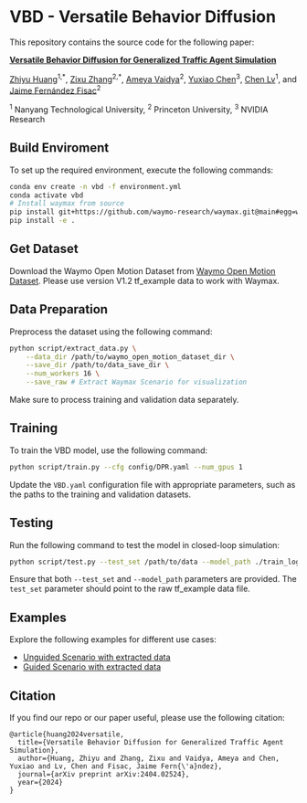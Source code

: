 # VBD - Versatile Behavior Diffusion
This repository contains the source code for the following paper:

[**Versatile Behavior Diffusion for Generalized Traffic Agent Simulation**](https://arxiv.org/abs/2404.02524)

[Zhiyu Huang](https://mczhi.github.io/)<sup>1,\*</sup>, [Zixu Zhang](https://zzx9636.github.io/)<sup>2,\*</sup>, [Ameya Vaidya](https://scholar.google.com/citations?user=TWo54ggAAAAJ&hl=en)<sup>2</sup>, [Yuxiao Chen](https://research.nvidia.com/person/yuxiao-chen)<sup>3</sup>, [Chen Lv](https://lvchen.wixsite.com/automan)<sup>1</sup>, and [Jaime Fernández Fisac](https://ece.princeton.edu/people/jaime-fernandez-fisac)<sup>2</sup>

<sup>1</sup> Nanyang Technological University, <sup>2</sup> Princeton University, <sup>3</sup> NVIDIA Research


## Build Enviroment  
To set up the required environment, execute the following commands:
```bash
conda env create -n vbd -f environment.yml
conda activate vbd 
# Install waymax from source
pip install git+https://github.com/waymo-research/waymax.git@main#egg=waymo-waymax
pip install -e .
```

## Get Dataset
Download the Waymo Open Motion Dataset from [Waymo Open Motion Dataset](https://waymo.com/open/data/motion/). Please use version V1.2 tf_example data to work with Waymax.

## Data Preparation
Preprocess the dataset using the following command:
```bash
python script/extract_data.py \
    --data_dir /path/to/waymo_open_motion_dataset_dir \
    --save_dir /path/to/data_save_dir \
    --num_workers 16 \
    --save_raw # Extract Waymax Scenario for visualization
```
Make sure to process training and validation data separately.

## Training
To train the VBD model, use the following command:
```bash
python script/train.py --cfg config/DPR.yaml --num_gpus 1
```
Update the ```VBD.yaml``` configuration file with appropriate parameters, such as the paths to the training and validation datasets.

## Testing
Run the following command to test the model in closed-loop simulation:
```bash
python script/test.py --test_set /path/to/data --model_path ./train_log/VBD/model.pth --save_simulation
```
Ensure that both ```--test_set``` and ```--model_path``` parameters are provided. The ```test_set``` parameter should point to the raw tf_example data file.

## Examples
Explore the following examples for different use cases:
- [Unguided Scenario with extracted data](example/unguided_generation.ipynb)
- [Guided Scenario with extracted data](example/goal_guided_generation.ipynb)

## Citation
If you find our repo or our paper useful, please use the following citation:
```
@article{huang2024versatile,
  title={Versatile Behavior Diffusion for Generalized Traffic Agent Simulation},
  author={Huang, Zhiyu and Zhang, Zixu and Vaidya, Ameya and Chen, Yuxiao and Lv, Chen and Fisac, Jaime Fern{\'a}ndez},
  journal={arXiv preprint arXiv:2404.02524},
  year={2024}
}
```

